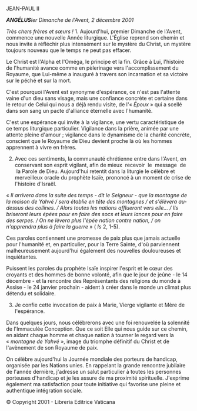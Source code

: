 JEAN-PAUL II

***ANGÉLUS**Ier Dimanche de l'Avent, 2 décembre 2001*

*Très chers frères et sœurs !* 1. Aujourd'hui, premier Dimanche de l'Avent, commence une nouvelle Année liturgique. L'Église reprend son chemin et nous invite à réfléchir plus intensément sur le mystère du Christ, un mystère toujours nouveau que le temps ne peut pas effacer.

Le Christ est l'Alpha et l'Oméga, le principe et la fin. Grâce à Lui, l'histoire de l'humanité avance comme en pèlerinage vers l'accomplissement du Royaume, que Lui-même a inauguré à travers son incarnation et sa victoire sur le péché et sur la mort.

C'est pourquoi l'Avent est synonyme d'espérance, ce n'est pas l'attente vaine d'un dieu sans visage, mais une confiance concrète et certaine dans le retour de Celui qui nous a déjà rendu visite, de l'« *Époux* » qui a scellé dans son sang un pacte d'alliance éternelle avec l'humanité.

C'est une espérance qui invite à la vigilance, une vertu caractéristique de ce temps liturgique particulier. Vigilance dans la prière, animée par une attente pleine d'amour ; vigilance dans le dynamisme de la charité concrète, conscient que le Royaume de Dieu devient proche là où les hommes apprennent à vivre en frères.

2. Avec ces sentiments, la communauté chrétienne entre dans l'Avent, en conservant son esprit vigilant, afin de mieux  recevoir  le  message  de  la Parole de Dieu. Aujourd'hui retentit dans la liturgie le célèbre et merveilleux oracle du prophète Isaïe, prononcé à un moment de crise de l'histoire d'Israël.

« *Il arrivera dans la suite des temps - dit le Seigneur - que la montagne de la maison de Yahvé / sera établie en tête des montagnes / et s'élèvera au-dessus des collines. / Alors toutes les nations afflueront vers elle... / Ils briseront leurs épées pour en faire des socs et leurs lances pour en faire des serpes. / On ne lèvera plus l'épée nation contre nation, / on n'apprendra plus à faire la guerre* » ( *Is* 2, 1-5).

Ces paroles contiennent une promesse de paix plus que jamais actuelle pour l'humanité et, en particulier, pour la Terre Sainte, d'où parviennent malheureusement aujourd'hui également des nouvelles douloureuses et inquiétantes.

Puissent les paroles du prophète Isaïe inspirer l'esprit et le cœur des croyants et des hommes de bonne volonté, afin que le jour de jeûne - le 14 décembre - et la rencontre des Représentants des religions du monde à Assise - le 24 janvier prochain - aident à créer dans le monde un climat plus détendu et solidaire.

3. Je confie cette invocation de paix à Marie, Vierge vigilante et Mère de l'espérance.

Dans quelques jours, nous célébrerons avec une foi renouvelée la solennité de l'Immaculée Conception. Que ce soit Elle qui nous guide sur ce chemin, en aidant chaque homme et chaque nation à tourner le regard vers la « *montagne de Yahvé* », image du triomphe définitif du Christ et de l'avènement de son Royaume de paix.

On célèbre aujourd'hui la Journée mondiale des porteurs de handicap, organisée par les Nations unies. En rappelant la grande rencontre jubilaire de l'année dernière, j'adresse un salut particulier à toutes les personnes porteuses d'handicap et je les assure de ma proximité spirituelle. J'exprime également ma satisfaction pour toute initiative qui favorise une pleine et authentique intégration sociale.

© Copyright 2001 - Libreria Editrice Vaticana